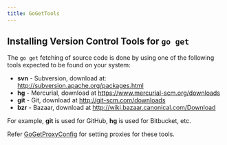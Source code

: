```yaml
---
title: GoGetTools
---
```


## Installing Version Control Tools for ` go get `

The ` go get ` fetching of source code is done by using one of the following tools expected to be found on your system:

  * **svn** - Subversion, download at: http://subversion.apache.org/packages.html
  * **hg** - Mercurial, download at https://www.mercurial-scm.org/downloads
  * **git** - Git, download at http://git-scm.com/downloads
  * **bzr** - Bazaar, download at http://wiki.bazaar.canonical.com/Download

For example, **git** is used for GitHub, **hg** is used for Bitbucket, etc.

Refer [GoGetProxyConfig](GoGetProxyConfig) for setting proxies for these tools.

